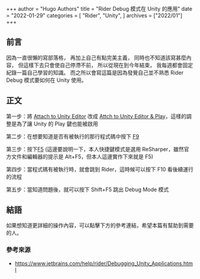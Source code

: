 +++
author = "Hugo Authors"
title = "Rider Debug 模式在 Unity 的應用"
date = "2022-01-29"
categories = [
    "Rider",
    "Unity",
]
archives = ["2022/01"]
+++

## 前言

因為一直很懶的寫部落格，
再加上自己有點完美主義，
同時也不知道該寫甚麼內容，
但這樣下去只會使自己停滯不前，
所以從現在到今年結束，
我每週都會固定紀錄一篇自己學習的知識。
而之所以會寫這篇是因為發覺自己並不熟悉 Rider Debug 模式要如何在 Unity 使用。

## 正文

第一步：將 [Attach to Unity Editor](https://i.imgur.com/dfncCpY.png) 改成 [Attch to Unity Editor & Play](https://i.imgur.com/TcCUo4w.png)，這樣的調整是為了讓 Unity 的 Play 鍵也能被啟用

第二步：在想要知道是否有被執行的那行程式碼中按下 [F9](https://i.imgur.com/1VLwxZp.png)

第三步：按下[F5](https://resources.jetbrains.com/help/img/rider/2021.3/icons.actions.startDebugger_dark.png) (這邊要說明一下，本人快捷鍵模式是選用 ReSharper，雖然官方文件和編輯器的提示是 Alt+F5，但本人這邊實作下來就是 F5)

第四步：當程式碼有被執行時，就會跳到 Rider，這時候可以按下 F10 看後續運行的流程

第五步：當知道問題後，就可以按下 Shift+F5 跳出 Debug Mode 模式

## 結語

如果想知道更詳細的操作內容，可以點擊下方的參考連結，希望本篇有幫助到需要的人。

### 參考來源
 - https://www.jetbrains.com/help/rider/Debugging_Unity_Applications.html 